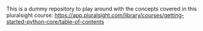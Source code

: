 This is a dummy repository to play around with the concepts covered in this pluralsight course:
https://app.pluralsight.com/library/courses/getting-started-python-core/table-of-contents

